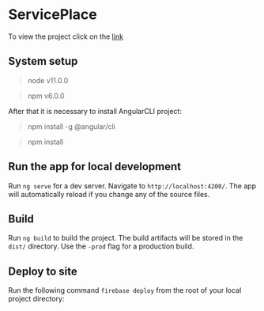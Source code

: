 # ServicePlace

To view the project click on the [link](https://serviceplace-kt.firebaseapp.com)

## System setup

> node  v11.0.0

> npm  v6.0.0

After that it is necessary to install AngularCLI project:

> npm install -g @angular/cli

> npm install

## Run the app for local development

Run `ng serve` for a dev server. Navigate to `http://localhost:4200/`. The app will automatically reload if you change any of the source files.

## Build

Run `ng build` to build the project. The build artifacts will be stored in the `dist/` directory. Use the `-prod` flag for a production build.

## Deploy to site

Run the following command `firebase deploy` from the root of your local project directory: